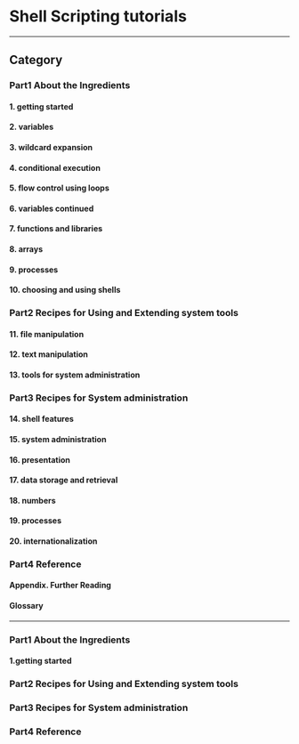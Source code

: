 # Shell Scripting tutorials

-----------------------------------

## Category

### Part1 About the Ingredients

#### 1. getting started

#### 2. variables

#### 3. wildcard expansion

#### 4. conditional execution

#### 5. flow control using loops

#### 6. variables continued

#### 7. functions and libraries

#### 8. arrays

#### 9. processes

#### 10. choosing and using shells

### Part2 Recipes for Using and Extending system tools

#### 11. file manipulation

#### 12. text manipulation

#### 13. tools for system administration

### Part3 Recipes for System administration

#### 14. shell features

#### 15. system administration

#### 16. presentation

#### 17. data storage and retrieval

#### 18. numbers

#### 19. processes

#### 20. internationalization

### Part4 Reference

#### Appendix. Further Reading

#### Glossary

______________________________________

### Part1 About the Ingredients

#### 1.getting started



### Part2 Recipes for Using and Extending system tools

### Part3 Recipes for System administration

### Part4 Reference

